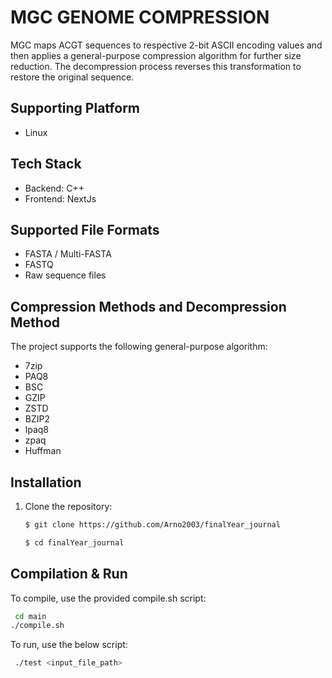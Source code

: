 
#  MGC GENOME COMPRESSION
MGC maps ACGT sequences to respective 2-bit ASCII encoding values and then applies a general-purpose compression algorithm for further size reduction. The decompression process reverses this transformation to restore the original sequence.

## Supporting Platform

- Linux

## Tech Stack

- Backend: C++
- Frontend: NextJs


## Supported File Formats

- FASTA / Multi-FASTA
- FASTQ
- Raw sequence files

## Compression Methods and Decompression Method

The project supports the following general-purpose algorithm:

- 7zip
- PAQ8
- BSC
- GZIP
- ZSTD
- BZIP2
- lpaq8
- zpaq
- Huffman






## Installation

1. Clone the repository:
    ```sh
   $ git clone https://github.com/Arno2003/finalYear_journal

   $ cd finalYear_journal
    ```



## Compilation & Run

To compile, use the provided compile.sh script:

```bash
 cd main
./compile.sh

```
To run, use the below script:

```bash
 ./test <input_file_path>
```


    
